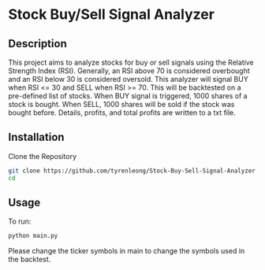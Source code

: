 # Stock Buy/Sell Signal Analyzer


## Description
This project aims to analyze stocks for buy or sell signals using the Relative Strength Index (RSI). Generally, an RSI above 70 is considered overbought and an RSI below 30 is considered oversold. This analyzer will signal BUY when RSI <= 30 and SELL when RSI >= 70.
This will be backtested on a pre-defined list of stocks. When BUY signal is triggered, 1000 shares of a stock is bought. When SELL, 1000 shares will be sold if the stock was bought before. Details, profits, and total profits are written to a txt file.


## Installation

Clone the Repository


```bash
git clone https://github.com/tyrenleong/Stock-Buy-Sell-Signal-Analyzer.git
cd 
```

## Usage

To run:
```bash
python main.py
```
Please change the ticker symbols in main to change the symbols used in the backtest.
